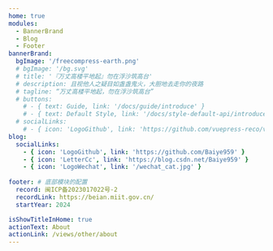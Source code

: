 ```yaml
---
home: true
modules:
  - BannerBrand
  - Blog
  - Footer
bannerBrand:
  bgImage: '/freecompress-earth.png'
  # bgImage: '/bg.svg'
  # title: '『万丈高楼平地起』勿在浮沙筑高台'
  # description: 且视他人之疑目如盏盏鬼火，大胆地去走你的夜路
  # tagline: “万丈高楼平地起，勿在浮沙筑高台”
  # buttons:
    # - { text: Guide, link: '/docs/guide/introduce' }
    # - { text: Default Style, link: '/docs/style-default-api/introduce', type: 'plain' }
  # socialLinks:
    # - { icon: 'LogoGithub', link: 'https://github.com/vuepress-reco/vuepress-theme-reco' }
blog:
  socialLinks:
    - { icon: 'LogoGithub', link: 'https://github.com/Baiye959' }
    - { icon: 'LetterCc', link: 'https://blog.csdn.net/Baiye959' }
    - { icon: 'LogoWechat', link: '/wechat_cat.jpg' }
    
footer: # 底部模块的配置
  record: 闽ICP备2023017022号-2
  recordLink: https://beian.miit.gov.cn/
  startYear: 2024

isShowTitleInHome: true
actionText: About
actionLink: /views/other/about
---
```

